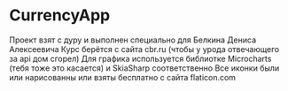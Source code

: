 # CurrencyApp
Проект взят с дуру и выполнен специально для Белкина Дениса Алексеевича 
Курс берётся с сайта cbr.ru (чтобы у урода отвечающего за api дом сгорел)
Для графика используется библиотке Microcharts (тебя тоже это касается) и SkiaSharp соответственно
Все иконки были или нарисованны или взяты бесплатно с сайта flaticon.com
